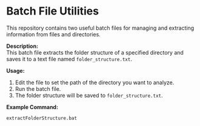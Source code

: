 # Batch File Utilities

This repository contains two useful batch files for managing and extracting information from files and directories.


**Description:**  
This batch file extracts the folder structure of a specified directory and saves it to a text file named `folder_structure.txt`.

**Usage:**  
1. Edit the file to set the path of the directory you want to analyze.
2. Run the batch file.
3. The folder structure will be saved to `folder_structure.txt`.

**Example Command:**
```batch
extractFolderStructure.bat
